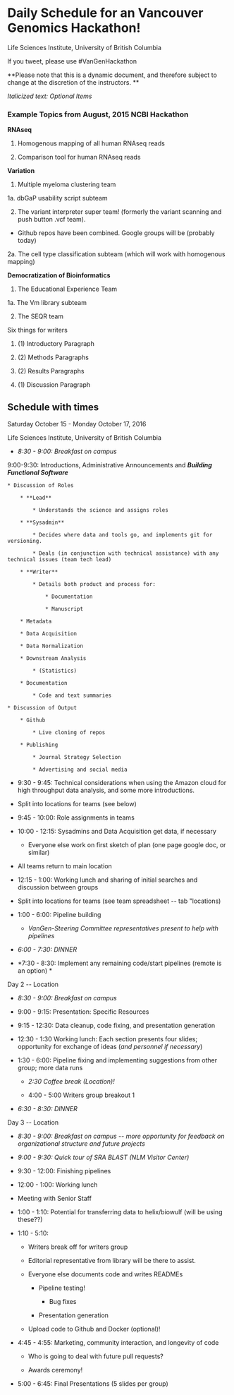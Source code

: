 # Daily Schedule for an Vancouver Genomics Hackathon!

Life Sciences Institute, University of British Columbia

If you tweet, please use #VanGenHackathon

**Please note that this is a dynamic document, and therefore subject to change at the discretion of the instructors.  **

*Italicized text: Optional Items*

### Example Topics from August, 2015 NCBI Hackathon 

**RNAseq**

1.  Homogenous mapping of all human RNAseq reads

2.  Comparison tool for human RNAseq reads

**Variation**

1.  Multiple myeloma clustering team

1a. dbGaP usability script subteam

2.  The variant interpreter super team! (formerly the variant scanning and push button .vcf team).  

+ Github repos have been combined.  Google groups will be (probably today)

2a.  The cell type classification subteam (which will work with homogenous mapping)

**Democratization of Bioinformatics**

1.  The Educational Experience Team

1a.  The Vm library subteam

2.  The SEQR team

Six things for writers

1. (1) Introductory Paragraph

2. (2) Methods Paragraphs

3. (2) Results Paragraphs

4. (1) Discussion Paragraph

## Schedule with times

Saturday October 15 - Monday October 17, 2016 
 
Life Sciences Institute, University of British Columbia

* *8:30 - 9:00:  Breakfast on campus*

9:00-9:30: Introductions, Administrative Announcements and **_Building Functional Software_**

    * Discussion of Roles

        * **Lead**

            * Understands the science and assigns roles

        * **Sysadmin**

            * Decides where data and tools go, and implements git for versioning.

            * Deals (in conjunction with technical assistance) with any technical issues (team tech lead)

        * **Writer**

            * Details both product and process for:

                * Documentation 

                * Manuscript

        * Metadata

        * Data Acquisition

        * Data Normalization

        * Downstream Analysis 

            * (Statistics)

        * Documentation 

            * Code and text summaries

    * Discussion of Output

        * Github

            * Live cloning of repos

        * Publishing

            * Journal Strategy Selection

            * Advertising and social media

* 9:30 - 9:45: Technical considerations when using the Amazon cloud for high throughput data analysis, and some more introductions.     

* Split into locations for teams (see below)

* 9:45 - 10:00: Role assignments in teams

* 10:00 - 12:15: Sysadmins and Data Acquisition get data, if necessary

    * Everyone else work on first sketch of plan (one page google doc, or similar)

* All teams return to main location

* 12:15 - 1:00: Working lunch and sharing of initial searches and discussion between groups

* Split into locations for teams (see team spreadsheet -- tab "locations)

* 1:00 - 6:00: Pipeline building 

    * *VanGen-Steering Committee representatives present to help with pipelines*

* *6:00 - 7:30: DINNER*

* *7:30 - 8:30: Implement any remaining code/start pipelines (remote is an option) *

Day 2 -- Location

* *8:30 - 9:00:  Breakfast on campus*

* 9:00 - 9:15: Presentation: Specific Resources

* 9:15 - 12:30: Data cleanup, code fixing, and presentation generation

* 12:30 - 1:30 Working lunch: Each section presents four slides; opportunity for exchange of ideas (*and personnel if necessary*)

* 1:30 - 6:00: Pipeline fixing and implementing suggestions from other group; more data runs

    * *2:30 Coffee break (Location)!*

    * 4:00 - 5:00 Writers group breakout 1

* *6:30 - 8:30: DINNER*

Day 3 -- Location

* *8:30 - 9:00:  Breakfast on campus --  more opportunity for feedback on organizational structure and future projects*

* *9:00 - 9:30: Quick tour of SRA BLAST (NLM Visitor Center)*

* 9:30 - 12:00:  Finishing pipelines 

* 12:00 - 1:00: Working lunch

* Meeting with Senior Staff

* 1:00 - 1:10: Potential for transferring data to helix/biowulf (will be using these??)

* 1:10 - 5:10: 

    * Writers break off for writers group

    * Editorial representative from library will be there to assist.  

    * Everyone else documents code and writes READMEs

        * Pipeline testing!

            * Bug fixes  

        * Presentation generation

    * Upload code to Github and Docker (optional)!

* 4:45 - 4:55: Marketing, community interaction, and longevity of code 

    * Who is going to deal with future pull requests?

    * Awards ceremony!

* 5:00 - 6:45: Final Presentations (5 slides per group) 

